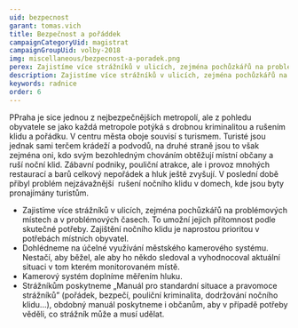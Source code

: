 ```yaml
---
uid: bezpecnost
garant: tomas.vich
title: Bezpečnost a pořáddek
campaignCategoryUid: magistrat
campaignGroupUid: volby-2018
img: miscellaneous/bezpecnost-a-poradek.png
perex: Zajistíme více strážníků v ulicích, zejména pochůzkářů na problémových místech a v problémových časech. Dohlédneme na účelné využívání městského kamerového systému. Kamerový systém doplníme měřením hluku. Strážníkům poskytneme „Manuál pro standardní situace a pravomoce strážníků.
description: Zajistíme více strážníků v ulicích, zejména pochůzkářů na problémových místech a v problémových časech. Dohlédneme na účelné využívání městského kamerového systému. Kamerový systém doplníme měřením hluku. Strážníkům poskytneme „Manuál pro standardní situace a pravomoce strážníků.
keywords: radnice
order: 6
---
```


PPraha je sice jednou z nejbezpečnějších metropolí, ale z pohledu obyvatele se jako každá metropole potýká s drobnou kriminalitou a rušením klidu a pořádku. V centru města oboje souvisí s turismem. Turisté jsou jednak sami terčem krádeží a podvodů, na druhé straně jsou to však zejména oni, kdo svým bezohledným chováním obtěžují místní občany a ruší noční klid. Zábavní podniky, pouliční atrakce, ale i provoz mnohých restaurací a barů celkový nepořádek a hluk ještě zvyšují. V poslední době přibyl problém nejzávažnější ­ rušení nočního klidu v domech, kde jsou byty pronajímány turistům.

- Zajistíme více strážníků v ulicích, zejména pochůzkářů na problémových místech a v problémových časech. To umožní jejich přítomnost podle skutečné potřeby. Zajištění nočního klidu je naprostou prioritou v potřebách místních obyvatel.
- Dohlédneme na účelné využívání městského kamerového systému. Nestačí, aby běžel, ale aby ho někdo sledoval a vyhodnocoval aktuální situaci v tom kterém monitorovaném místě.
- Kamerový systém doplníme měřením hluku.
- Strážníkům poskytneme „Manuál pro standardní situace a pravomoce strážníků” (pořádek, bezpečí, pouliční kriminalita, dodržování nočního klidu...), obdobný manuál poskytneme i občanům, aby v případě potřeby věděli, co strážník může a musí udělat.
